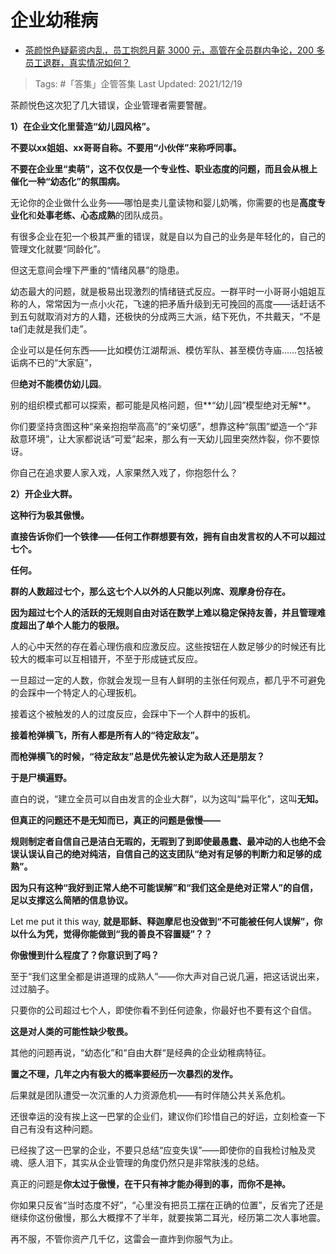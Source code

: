 # 企业幼稚病

- [茶颜悦色疑薪资内乱，员工抱怨月薪 3000 元，高管在全员群内争论，200 多员工退群，真实情况如何？](https://www.zhihu.com/question/506658372/answer/2275824306)

>Tags: #「答集」企管答集 
>Last Updated: 2021/12/19

茶颜悦色这次犯了几大错误，企业管理者需要警醒。

**1）在企业文化里营造“幼儿园风格”。**

**不要以xx姐姐、xx哥哥自称。不要用“小伙伴”来称呼同事。**

**不要在企业里“卖萌”，这不仅仅是一个专业性、职业态度的问题，而且会从根上催化一种“幼态化”的氛围病。**

无论你的企业做什么业务——哪怕是卖儿童读物和婴儿奶嘴，你需要的也是**高度专业化**和**处事老练、心态成熟**的团队成员。

有很多企业在犯一个极其严重的错误，就是自以为自己的业务是年轻化的，自己的管理文化就要“同龄化”。

但这无意间会埋下严重的“情绪风暴”的隐患。

幼态最大的问题，就是极易出现激烈的情绪链式反应。一群平时一小哥哥小姐姐互称的人，常常因为一点小火花，飞速的把矛盾升级到无可挽回的高度——话赶话不到五句就取消对方的人籍，还极快的分成两三大派，结下死仇，不共戴天，“不是ta们走就是我们走”。

企业可以是任何东西——比如模仿江湖帮派、模仿军队、甚至模仿寺庙……包括被诟病不已的“大家庭”，

但**绝对不能模仿幼儿园**。

别的组织模式都可以探索，都可能是风格问题，但**“幼儿园”模型绝对无解**。

你们要坚持贪图这种“亲亲抱抱举高高”的“亲切感”，想靠这种“氛围”塑造一个“非敌意环境”，让大家都说话“可爱”起来，那么有一天幼儿园里突然炸裂，你不要惊讶。

你自己在追求要人家入戏，人家果然入戏了，你抱怨什么？

**2）开企业大群。**

**这种行为极其傲慢。**

**直接告诉你们一个铁律——任何工作群想要有效，拥有自由发言权的人不可以超过七个。**

**任何。**

**群的人数超过七个，那么这七个人以外的人只能以列席、观摩身份存在。**

**因为超过七个人的活跃的无规则自由对话在数学上难以稳定保持友善，并且管理难度超出了单个人能力的极限。**

人的心中天然的存在着心理伤痕和应激反应。这些按钮在人数足够少的时候还有比较大的概率可以互相错开，不至于形成链式反应。

一旦超过一定的人数，你就会发现一旦有人鲜明的主张任何观点，都几乎不可避免的会踩中一个特定人的心理扳机。

接着这个被触发的人的过度反应，会踩中下一个人群中的扳机。

**接着枪弹横飞，所有人都是所有人的“待定敌友”。**

**而枪弹横飞的时候，“待定敌友”总是优先被认定为敌人还是朋友？**

**于是尸横遍野。**

直白的说，“建立全员可以自由发言的企业大群”，以为这叫“扁平化”，这叫**无知。**

**但真正的问题还不是无知而已，真正的问题是傲慢——**

**规则制定者自信自己是洁白无瑕的，无瑕到了到即使最愚蠢、最冲动的人也绝不会误认误认自己的绝对纯洁，自信自己的这支团队“绝对有足够的判断力和足够的成熟”。**

**因为只有这种“我好到正常人绝不可能误解”和“我们这全是绝对正常人”的自信，足以支撑这么简陋的信息协议。**

Let me put it this way, **就是耶稣、释迦摩尼也没做到“不可能被任何人误解”，你以什么为凭，觉得你能做到“我的善良不容置疑”？？**

**你傲慢到什么程度了？你意识到了吗？**

至于“我们这里全都是讲道理的成熟人”——你大声对自己说几遍，把这话说出来，过过脑子。

只要你的公司超过七个人，即使你看不到任何迹象，你最好也不要有这个自信。

**这是对人类的可能性缺少敬畏。**

其他的问题再说，“幼态化”和“自由大群“是经典的企业幼稚病特征。

**置之不理，几年之内有极大的概率要经历一次暴烈的发作。**

后果就是团队遭受一次沉重的人力资源危机——有时伴随公共关系危机。

还很幸运的没有挨上这一巴掌的企业们，建议你们珍惜自己的好运，立刻检查一下自己有没有这种问题。

已经挨了这一巴掌的企业，不要只总结“应变失误”——即使你的自我检讨触及灵魂、感人泪下，其实从企业管理的角度仍然只是非常肤浅的总结。

真正的问题是**你太过于傲慢，在干只有神才能办得到的事，而你不是神。**

你如果只反省“当时态度不好”，“心里没有把员工摆在正确的位置”，反省完了还是继续你这份傲慢，那么大概撑不了半年，就要挨第二耳光，经历第二次人事地震。

再不服，不管你资产几千亿，这雷会一直炸到你服气为止。